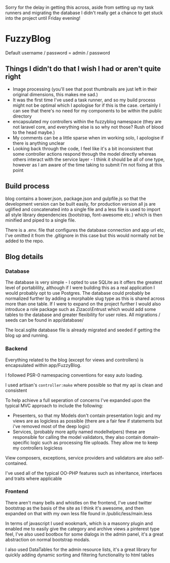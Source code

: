 Sorry for the delay in getting this across, aside from setting up my task runners and migrating the database I didn't really get a chance to get stuck into the project until Friday evening!

# FuzzyBlog

Default username / password = admin / password

## Things I didn't do that I wish I had or aren't quite right

- Image processing (you'll see that post thumbnails are just left in their original dimensions, this makes me sad.)
- It was the first time I've used a task runner, and so my build process might not be optimal which I apologise for if this is the case. certainly I can see that there's no need for my components to be within the public directory
- encapsulated my controllers within the fuzzyblog namespace (they are not laravel core, and everything else is so why not those? Rush of blood to the head maybe.)
- My comments can be a little sparse when im working solo, I apologise if there is anything unclear
- Looking back through the code, I feel like it's a bit inconsistent that some controller actions respond through the model directly whereas others interact with the service layer -  I think it should be all of one type, however as I am aware of the time taking to submit I'm not fixing at this point
## Build process

blog contains a bower.json, package.json and gulpfile.js so that the development version can be built easily, for production version all js are uglified and concatenated into a single file and a less file is used to import all style library dependencies (bootstrap, font-awesome etc.) which is then minified and piped to a single file.

There is a .env. file that configures the database connection and app url etc, I've omitted it from the .gitignore in this case but this would normally not be added to the repo.

## Blog details

### Database

The database is very simple - I opted to use SQLite as it offers the greatest level of portablility, although if I were building this as a real application I would probably opt to use Postgres. The database could probably be normalized further by adding a morphable slug type as this is shared across more than one table. If I were to expand on the project further I would also introduce a role package such as Zizaco\Entrust which would add some tables to the database and greater flexibility for user roles. All migrations / seeds can be found in app/database/

The local.sqlite database file is already migrated and seeded if getting the blog up and running.

### Backend

Everything related to the blog (except for views and controllers) is encapsulated within app/FuzzyBlog.

I followed PSR-0 namespacing conventions for easy auto loading.

I used artisan's `controller:make` where possible so that my api is clean and consistent

To help achieve a full seperation of concerns I've expanded upon the typical MVC approach to include the following:

- Presenters, so that my Models don't contain presentation logic and my views are as logicless as possible (there are a fair few if statements but i've removed most of the deep logic)
- Services, (probably more aptly named modelhelpers) these are responsible for calling the model validators, they also contain domain-specific logic such as processing file uploads. They allow me to keep my controllers logicless

View composers, exceptions, service providers and validators are also self-contained.

I've used all of the typical OO-PHP features such as inheritance, interfaces and traits where applicable

### Frontend
There aren't many bells and whistles on the frontend, I've used twitter bootstrap as the basis of the site as I think it's awesome, and then expanded on that with my own less file found in /public/less/main.less

In terms of javascript I used wookmark, which is a masonry plugin and enabled me to easily give the category and archive views a pinterest type feel, I've also used bootbox for some dialogs in the admin panel, it's a great abstraction on normal bootstrap modals.

I also used DataTables for the admin resource lists, it's a great library for quickly adding dynamic sorting and filtering functionality to html tables



